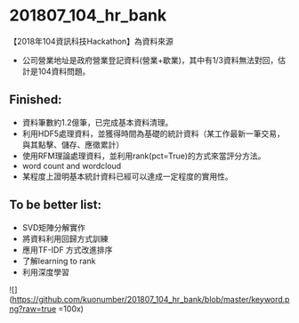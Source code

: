 # 201807_104_hr_bank

【2018年104資訊科技Hackathon】為資料來源
* 公司營業地址是政府營業登記資料(營業+歇業)，其中有1/3資料無法對回，估計是104資料問題。

## Finished:

* 資料筆數約1.2億筆，已完成基本資料清理。
* 利用HDF5處理資料，並獲得時間為基礎的統計資料（某工作最新一筆交易，與其點擊、儲存、應徵累計）
* 使用RFM理論處理資料，並利用rank(pct=True)的方式來當評分方法。
* word count and wordcloud
* 某程度上證明基本統計資料已經可以達成一定程度的實用性。


## To be better list:

* SVD矩陣分解實作
* 將資料利用回歸方式訓練
* 應用TF-IDF 方式改進排序 
* 了解learning to rank
* 利用深度學習

![](https://github.com/kuonumber/201807_104_hr_bank/blob/master/keyword.png?raw=true =100x)
